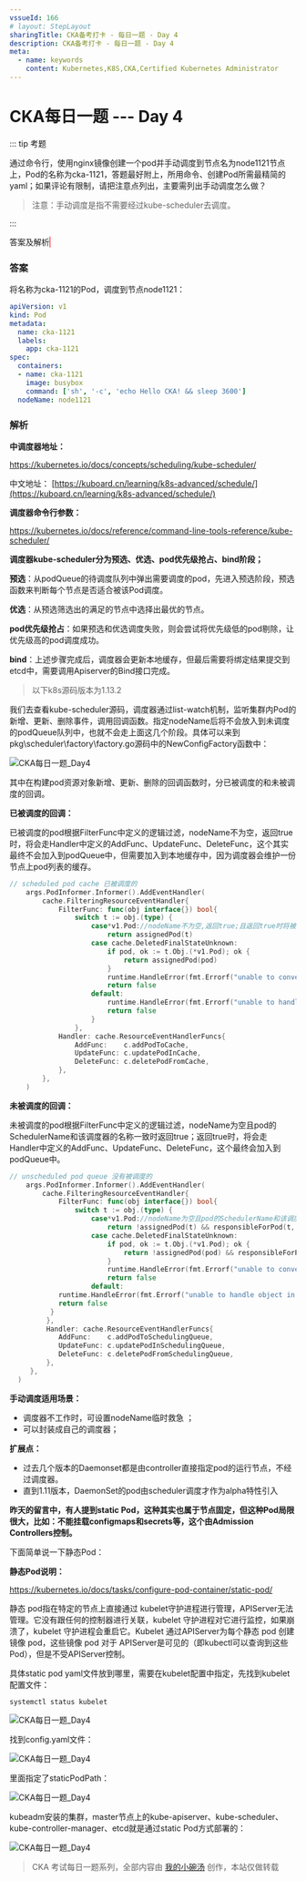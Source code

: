 ```yaml
---
vssueId: 166
# layout: StepLayout
sharingTitle: CKA备考打卡 - 每日一题 - Day 4
description: CKA备考打卡 - 每日一题 - Day 4
meta:
  - name: keywords
    content: Kubernetes,K8S,CKA,Certified Kubernetes Administrator
---
```


# CKA每日一题 --- Day 4

<AdSenseTitle/>

::: tip 考题

通过命令行，使用nginx镜像创建一个pod并手动调度到节点名为node1121节点上，Pod的名称为cka-1121，答题最好附上，所用命令、创建Pod所需最精简的yaml；如果评论有限制，请把注意点列出，主要需列出手动调度怎么做？

> 注意：手动调度是指不需要经过kube-scheduler去调度。

:::


<b-button v-b-toggle.collapse-join-error variant="danger" size="sm" style="margin-top: 1rem;" v-on:click="$sendGaEvent('cka-daily', 'cka-daily', 'CKA每日一题004')">答案及解析</b-button>
<b-collapse id="collapse-join-error" class="mt-2">
<b-card style="background-color: rgb(254, 240, 240); border: solid 1px #F56C6C;">

### 答案

将名称为cka-1121的Pod，调度到节点node1121：

``` yaml
apiVersion: v1
kind: Pod
metadata:
  name: cka-1121
  labels:
    app: cka-1121
spec:
  containers:
  - name: cka-1121
    image: busybox
    command: ['sh', '-c', 'echo Hello CKA! && sleep 3600']
  nodeName: node1121
```

### 解析

**中调度器地址：**

https://kubernetes.io/docs/concepts/scheduling/kube-scheduler/

中文地址： [https://kuboard.cn/learning/k8s-advanced/schedule/](https://kuboard.cn/learning/k8s-advanced/schedule/)

**调度器命令行参数：**

https://kubernetes.io/docs/reference/command-line-tools-reference/kube-scheduler/

**调度器kube-scheduler分为预选、优选、pod优先级抢占、bind阶段；**

**预选**：从podQueue的待调度队列中弹出需要调度的pod，先进入预选阶段，预选函数来判断每个节点是否适合被该Pod调度。

**优选**：从预选筛选出的满足的节点中选择出最优的节点。

**pod优先级抢占**：如果预选和优选调度失败，则会尝试将优先级低的pod剔除，让优先级高的pod调度成功。

**bind**：上述步骤完成后，调度器会更新本地缓存，但最后需要将绑定结果提交到etcd中，需要调用Apiserver的Bind接口完成。

> 以下k8s源码版本为1.13.2

我们去查看kube-scheduler源码，调度器通过list-watch机制，监听集群内Pod的新增、更新、删除事件，调用回调函数。指定nodeName后将不会放入到未调度的podQueue队列中，也就不会走上面这几个阶段。具体可以来到pkg\scheduler\factory\factory.go源码中的NewConfigFactory函数中：

![CKA每日一题_Day4](./004.assets/image-20191125195308865.png)

其中在构建pod资源对象新增、更新、删除的回调函数时，分已被调度的和未被调度的回调。

**已被调度的回调：**

已被调度的pod根据FilterFunc中定义的逻辑过滤，nodeName不为空，返回true时，将会走Handler中定义的AddFunc、UpdateFunc、DeleteFunc，这个其实最终不会加入到podQueue中，但需要加入到本地缓存中，因为调度器会维护一份节点上pod列表的缓存。

```go
// scheduled pod cache 已被调度的
	args.PodInformer.Informer().AddEventHandler(        		
		cache.FilteringResourceEventHandler{
			FilterFunc: func(obj interface{}) bool{
				switch t := obj.(type) {
					case*v1.Pod://nodeName不为空,返回true;且返回true时将被走AddFunc、UpdateFunc、DeleteFunc,这个其实最终不会加入到podQueue中
						return assignedPod(t)
					case cache.DeletedFinalStateUnknown:
						if pod, ok := t.Obj.(*v1.Pod); ok {
							return assignedPod(pod)
						}
						runtime.HandleError(fmt.Errorf("unable to convert object %T to *v1.Pod in %T", obj, c))
						return false
					default:                    
						runtime.HandleError(fmt.Errorf("unable to handle object in %T: %T", c, obj))
						return false
					}
				},
			Handler: cache.ResourceEventHandlerFuncs{
				AddFunc:    c.addPodToCache,
				UpdateFunc: c.updatePodInCache,
				DeleteFunc: c.deletePodFromCache,
			},
		},
	)
```

**未被调度的回调：**

未被调度的pod根据FilterFunc中定义的逻辑过滤，nodeName为空且pod的SchedulerName和该调度器的名称一致时返回true；返回true时，将会走Handler中定义的AddFunc、UpdateFunc、DeleteFunc，这个最终会加入到podQueue中。

```go
// unscheduled pod queue 没有被调度的    
	args.PodInformer.Informer().AddEventHandler(        			
		cache.FilteringResourceEventHandler{
			FilterFunc: func(obj interface{}) bool{
				switch t := obj.(type) {
					case*v1.Pod://nodeName为空且pod的SchedulerName和该调度器的名称一致时返回true;且返回true时将被加入到pod queue
						return !assignedPod(t) && responsibleForPod(t, args.SchedulerName)
					case cache.DeletedFinalStateUnknown:
						if pod, ok := t.Obj.(*v1.Pod); ok {
							return !assignedPod(pod) && responsibleForPod(pod, args.SchedulerName)
						}                    
						runtime.HandleError(fmt.Errorf("unable to convert object %T to *v1.Pod in %T", obj, c))
						return false
					default:
          	runtime.HandleError(fmt.Errorf("unable to handle object in %T: %T", c, obj))
          	return false
          }
         },
         Handler: cache.ResourceEventHandlerFuncs{
         	AddFunc:    c.addPodToSchedulingQueue,
         	UpdateFunc: c.updatePodInSchedulingQueue,
         	DeleteFunc: c.deletePodFromSchedulingQueue,
  	     },
     },
  )
```

**手动调度适用场景：**

- 调度器不工作时，可设置nodeName临时救急 ；
- 可以封装成自己的调度器；

**扩展点：**

- 过去几个版本的Daemonset都是由controller直接指定pod的运行节点，不经过调度器。
- 直到1.11版本，DaemonSet的pod由scheduler调度才作为alpha特性引入



**昨天的留言中，有人提到static Pod，这种其实也属于节点固定，但这种Pod局限很大，比如：不能挂载configmaps和secrets等，这个由Admission Controllers控制。**

下面简单说一下静态Pod：

**静态Pod说明：**

https://kubernetes.io/docs/tasks/configure-pod-container/static-pod/

静态 pod指在特定的节点上直接通过 kubelet守护进程进行管理，APIServer无法管理。它没有跟任何的控制器进行关联，kubelet 守护进程对它进行监控，如果崩溃了，kubelet 守护进程会重启它。Kubelet 通过APIServer为每个静态 pod 创建 镜像 pod，这些镜像 pod 对于 APIServer是可见的（即kubectl可以查询到这些Pod），但是不受APIServer控制。

具体static pod yaml文件放到哪里，需要在kubelet配置中指定，先找到kubelet配置文件：

```
systemctl status kubelet
```

![CKA每日一题_Day4](./004.assets/image-20191125200103548.png)

找到config.yaml文件：

![CKA每日一题_Day4](./004.assets/image-20191125200118155.png)

里面指定了staticPodPath：

![CKA每日一题_Day4](./004.assets/image-20191125200130735.png)

kubeadm安装的集群，master节点上的kube-apiserver、kube-scheduler、kube-controller-manager、etcd就是通过static Pod方式部署的：

![CKA每日一题_Day4](./004.assets/640.png)



</b-card>
</b-collapse>

> CKA 考试每日一题系列，全部内容由 [我的小碗汤](https://mp.weixin.qq.com/s/5tYgb_eSzHz_TMsi0U32gw) 创作，本站仅做转载


<JoinCKACommunity/>
